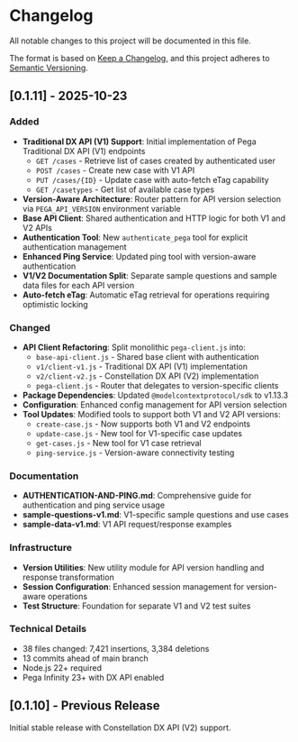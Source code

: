 # Changelog

All notable changes to this project will be documented in this file.

The format is based on [Keep a Changelog](https://keepachangelog.com/en/1.0.0/),
and this project adheres to [Semantic Versioning](https://semver.org/spec/v2.0.0.html).

## [0.1.11] - 2025-10-23

### Added
- **Traditional DX API (V1) Support**: Initial implementation of Pega Traditional DX API (V1) endpoints
  - `GET /cases` - Retrieve list of cases created by authenticated user
  - `POST /cases` - Create new case with V1 API
  - `PUT /cases/{ID}` - Update case with auto-fetch eTag capability
  - `GET /casetypes` - Get list of available case types
- **Version-Aware Architecture**: Router pattern for API version selection via `PEGA_API_VERSION` environment variable
- **Base API Client**: Shared authentication and HTTP logic for both V1 and V2 APIs
- **Authentication Tool**: New `authenticate_pega` tool for explicit authentication management
- **Enhanced Ping Service**: Updated ping tool with version-aware authentication
- **V1/V2 Documentation Split**: Separate sample questions and sample data files for each API version
- **Auto-fetch eTag**: Automatic eTag retrieval for operations requiring optimistic locking

### Changed
- **API Client Refactoring**: Split monolithic `pega-client.js` into:
  - `base-api-client.js` - Shared base client with authentication
  - `v1/client-v1.js` - Traditional DX API (V1) implementation
  - `v2/client-v2.js` - Constellation DX API (V2) implementation
  - `pega-client.js` - Router that delegates to version-specific clients
- **Package Dependencies**: Updated `@modelcontextprotocol/sdk` to v1.13.3
- **Configuration**: Enhanced config management for API version selection
- **Tool Updates**: Modified tools to support both V1 and V2 API versions:
  - `create-case.js` - Now supports both V1 and V2 endpoints
  - `update-case.js` - New tool for V1-specific case updates
  - `get-cases.js` - New tool for V1 case retrieval
  - `ping-service.js` - Version-aware connectivity testing

### Documentation
- **AUTHENTICATION-AND-PING.md**: Comprehensive guide for authentication and ping service usage
- **sample-questions-v1.md**: V1-specific sample questions and use cases
- **sample-data-v1.md**: V1 API request/response examples

### Infrastructure
- **Version Utilities**: New utility module for API version handling and response transformation
- **Session Configuration**: Enhanced session management for version-aware operations
- **Test Structure**: Foundation for separate V1 and V2 test suites

### Technical Details
- 38 files changed: 7,421 insertions, 3,384 deletions
- 13 commits ahead of main branch
- Node.js 22+ required
- Pega Infinity 23+ with DX API enabled

## [0.1.10] - Previous Release

Initial stable release with Constellation DX API (V2) support.
